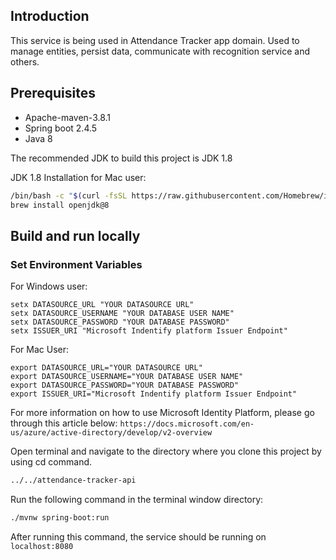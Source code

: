 ## Introduction
This service is being used in Attendance Tracker app domain. Used to manage entities, persist data, communicate with recognition service and others.

## Prerequisites
- Apache-maven-3.8.1
- Spring boot 2.4.5
- Java 8

The recommended JDK to build this project is JDK 1.8

JDK 1.8 Installation for Mac user:
```sh
/bin/bash -c "$(curl -fsSL https://raw.githubusercontent.com/Homebrew/install/master/install.sh)"
brew install openjdk@8
```

## Build and run locally
### Set Environment Variables
For Windows user:
```
setx DATASOURCE_URL "YOUR DATASOURCE URL"
setx DATASOURCE_USERNAME "YOUR DATABASE USER NAME"
setx DATASOURCE_PASSWORD "YOUR DATABASE PASSWORD"
setx ISSUER_URI "Microsoft Indentify platform Issuer Endpoint"
```

For Mac User:
```
export DATASOURCE_URL="YOUR DATASOURCE URL"
export DATASOURCE_USERNAME="YOUR DATABASE USER NAME"
export DATASOURCE_PASSWORD="YOUR DATABASE PASSWORD"
export ISSUER_URI="Microsoft Indentify platform Issuer Endpoint"
```
For more information on how to use Microsoft Identity Platform, please go through this article below: 
`https://docs.microsoft.com/en-us/azure/active-directory/develop/v2-overview`

Open terminal and navigate to the directory where you clone this project by using cd command.
```sh
../../attendance-tracker-api
```

Run the following command in the terminal window directory:
```sh
./mvnw spring-boot:run
```
After running this command, the service should be running on `localhost:8080`
